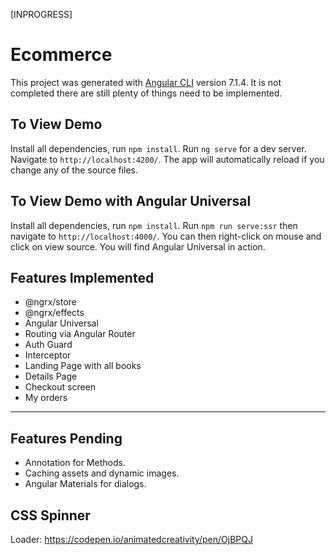 [INPROGRESS]
# Ecommerce

This project was generated with [Angular CLI](https://github.com/angular/angular-cli) version 7.1.4. It is not completed there are still plenty of things need to be implemented.

## To View Demo
Install all dependencies, run `npm install`.
Run `ng serve` for a dev server. Navigate to `http://localhost:4200/`. The app will automatically reload if you change any of the source files.

## To View Demo with Angular Universal
Install all dependencies, run `npm install`. Run `npm run serve:ssr` then navigate to `http://localhost:4000/`. You can then right-click on mouse and click on view source. You will find Angular Universal in action.

## Features Implemented

- @ngrx/store
- @ngrx/effects
- Angular Universal
- Routing via Angular Router
- Auth Guard
- Interceptor
- Landing Page with all books
- Details Page
- Checkout screen
- My orders
---

## Features Pending

- Annotation for Methods.
- Caching assets and dynamic images.
- Angular Materials for dialogs.

## CSS Spinner
Loader: https://codepen.io/animatedcreativity/pen/OjBPQJ